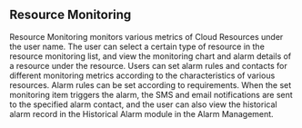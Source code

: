 ## Resource Monitoring
Resource Monitoring monitors various metrics  of Cloud Resources under the user name. The user can select a certain type of resource in the resource monitoring list, and view the monitoring chart and alarm details of a resource under the resource. Users can set alarm rules and contacts for different monitoring metrics according to the characteristics of various resources. Alarm rules can be set according to requirements. When the set monitoring item triggers the alarm, the SMS and email notifications are sent to the specified alarm contact, and the user can also view the historical alarm record in the Historical Alarm module in the Alarm Management.
